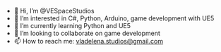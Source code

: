 - 👋 Hi, I’m @VESpaceStudios
- 👀 I’m interested in C#, Python, Arduino, game development with UE5
- 🌱 I’m currently learning Python and UE5
- 💞️ I’m looking to collaborate on game development
- 📫 How to reach me: vladelena.studios@gmail.com

<!---
vladelena/vladelena is a ✨ special ✨ repository because its `README.md` (this file) appears on your GitHub profile.
You can click the Preview link to take a look at your changes.
--->
